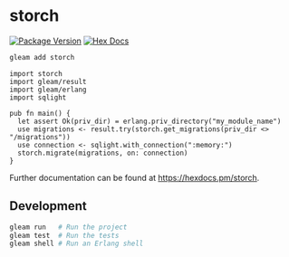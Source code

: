 # storch

[![Package Version](https://img.shields.io/hexpm/v/storch)](https://hex.pm/packages/storch)
[![Hex Docs](https://img.shields.io/badge/hex-docs-ffaff3)](https://hexdocs.pm/storch/)

```sh
gleam add storch
```
```gleam
import storch
import gleam/result
import gleam/erlang
import sqlight

pub fn main() {
  let assert Ok(priv_dir) = erlang.priv_directory("my_module_name")
  use migrations <- result.try(storch.get_migrations(priv_dir <> "/migrations"))
  use connection <- sqlight.with_connection(":memory:")
  storch.migrate(migrations, on: connection)
}
```

Further documentation can be found at <https://hexdocs.pm/storch>.

## Development

```sh
gleam run   # Run the project
gleam test  # Run the tests
gleam shell # Run an Erlang shell
```
